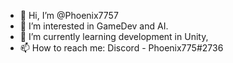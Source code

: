 - 👋 Hi, I’m @Phoenix7757
- 👀 I’m interested in GameDev and AI.
- 🌱 I’m currently learning development in Unity,
- 📫 How to reach me: Discord - Phoenix775#2736

<!---
Phoenix7757/Phoenix7757 is a ✨ special ✨ repository because its `README.md` (this file) appears on your GitHub profile.
You can click the Preview link to take a look at your changes.
--->
